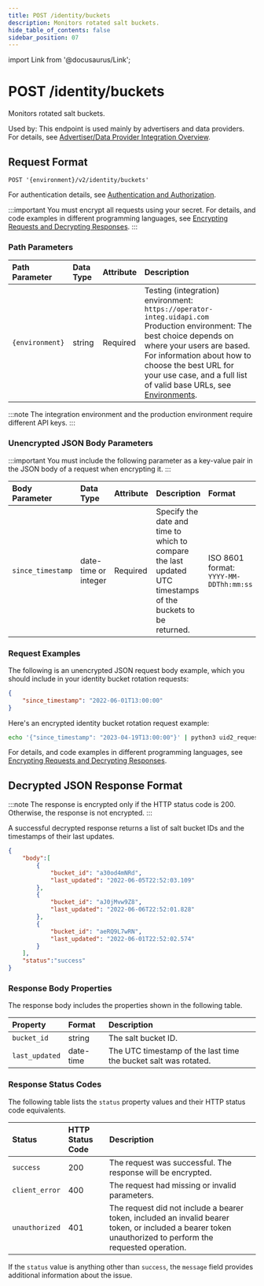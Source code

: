 ```yaml
---
title: POST /identity/buckets
description: Monitors rotated salt buckets.
hide_table_of_contents: false
sidebar_position: 07
---
```


import Link from '@docusaurus/Link';

# POST /identity/buckets

Monitors rotated <Link href="../ref-info/glossary-uid#gl-salt-bucket">salt buckets</Link>.

Used by: This endpoint is used mainly by advertisers and data providers. For details, see [Advertiser/Data Provider Integration Overview](../guides/integration-advertiser-dataprovider-overview.md).

## Request Format

`POST '{environment}/v2/identity/buckets'`

For authentication details, see [Authentication and Authorization](../getting-started/gs-auth.md).

:::important
You must encrypt all requests using your secret. For details, and code examples in different programming languages, see [Encrypting Requests and Decrypting Responses](../getting-started/gs-encryption-decryption.md).
:::

### Path Parameters

| Path Parameter | Data Type | Attribute | Description |
| :--- | :--- | :--- | :--- |
| `{environment}` | string | Required | Testing (integration) environment: `https://operator-integ.uidapi.com`<br/>Production environment: The best choice depends on where your users are based. For information about how to choose the best URL for your use case, and a full list of valid base URLs, see [Environments](../getting-started/gs-environments.md). |

:::note
The integration environment and the production environment require different <Link href="../ref-info/glossary-uid#gl-api-key">API keys</Link>.
:::

### Unencrypted JSON Body Parameters

:::important
You must include the following parameter as a key-value pair in the JSON body of a request when encrypting it.
:::

| Body Parameter | Data Type | Attribute | Description | Format |
| :--- | :--- | :--- | :--- | :--- |
| `since_timestamp` | date-time or integer | Required | Specify the date and time to which to compare the last updated UTC timestamps of the buckets to be returned. | ISO 8601 format:<br/>`YYYY-MM-DDThh:mm:ss` |

### Request Examples

The following is an unencrypted JSON request body example, which you should include in your identity bucket rotation requests:

```json
{
    "since_timestamp": "2022-06-01T13:00:00"
}
```
Here's an encrypted identity bucket rotation request example:

```sh
echo '{"since_timestamp": "2023-04-19T13:00:00"}' | python3 uid2_request.py https://prod.uidapi.com/v2/identity/buckets [Your-Client-API-Key] [Your-Client-Secret]
```

For details, and code examples in different programming languages, see [Encrypting Requests and Decrypting Responses](../getting-started/gs-encryption-decryption.md).

## Decrypted JSON Response Format

:::note
The response is encrypted only if the HTTP status code is 200. Otherwise, the response is not encrypted.
:::

A successful decrypted response returns a list of salt bucket IDs and the timestamps of their last updates.

```json
{
    "body":[
        {
            "bucket_id": "a30od4mNRd",
            "last_updated": "2022-06-05T22:52:03.109"
        },
        {
            "bucket_id": "aJ0jMvw9Z8",
            "last_updated": "2022-06-06T22:52:01.828"
        },
        {
            "bucket_id": "aeRQ9L7wRN",
            "last_updated": "2022-06-01T22:52:02.574"
        }
    ],
    "status":"success"
}
```
### Response Body Properties

The response body includes the properties shown in the following table.

| Property | Format | Description |
| :--- | :--- | :--- |
| `bucket_id` | string | The salt bucket ID. |
| `last_updated` | date-time | The UTC timestamp of the last time the bucket salt was rotated. |

### Response Status Codes

The following table lists the `status` property values and their HTTP status code equivalents.

| Status | HTTP Status Code | Description |
| :--- | :--- | :--- |
| `success` | 200 | The request was successful. The response will be encrypted. |
| `client_error` | 400 | The request had missing or invalid parameters. |
| `unauthorized` | 401 | The request did not include a bearer token, included an invalid bearer token, or included a bearer token unauthorized to perform the requested operation. |

If the `status` value is anything other than `success`, the `message` field provides additional information about the issue.
